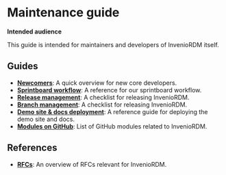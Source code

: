 # Maintenance guide

**Intended audience**

This guide is intended for maintainers and developers of InvenioRDM itself.

## Guides

- **[Newcomers](newcomers.md)**: A quick overview for new core developers.
- **[Sprintboard workflow](board-workflow.md)**: A reference for our sprintboard workflow.
- **[Release management](release-management.md)**: A checklist for releasing InvenioRDM.
- **[Branch management](branch-management.md)**: A checklist for releasing InvenioRDM.
- **[Demo site & docs deployment](demosite.md)**: A reference guide for deploying the demo site and docs.
- **[Modules on GitHub](modules.md)**: List of GitHub modules related to InvenioRDM.

## References

- **[RFCs](rfcs.md)**: An overview of RFCs relevant for InvenioRDM.
